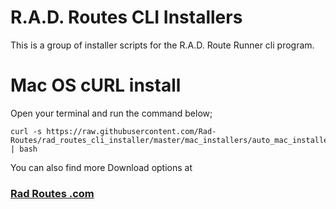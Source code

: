 # R.A.D. Routes CLI Installers
This is a group of installer scripts for the R.A.D. Route Runner cli program.

# Mac OS cURL install
Open your terminal and run the command below;
```
curl -s https://raw.githubusercontent.com/Rad-Routes/rad_routes_cli_installer/master/mac_installers/auto_mac_installer.sh | bash
```
You can also find more Download options at 
### [Rad Routes .com](https://radroutes.com/Downloads)
